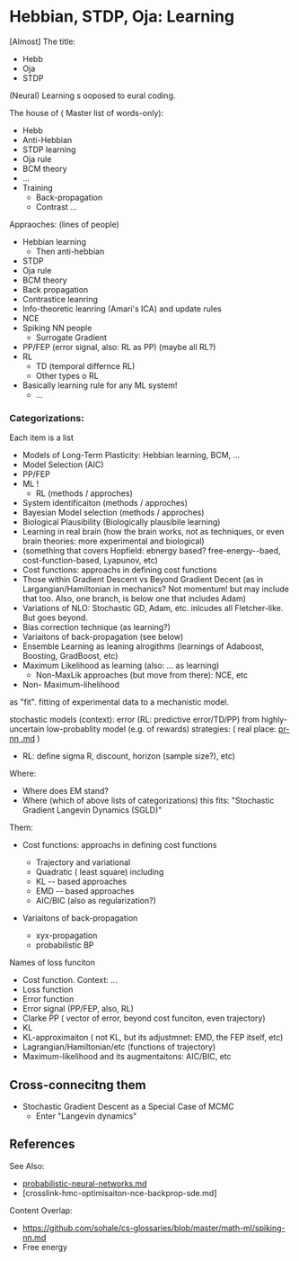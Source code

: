 # Hebbian, STDP, Oja: Learning


[Almost] The title:
* Hebb
* Oja
* STDP

(Neural) Learning s ooposed to eural coding.

The house of (
Master list of words-only):
* Hebb
* Anti-Hebbian
* STDP learning
* Oja rule
* BCM theory
* ...
* Training
    * Back-propagation
    * Contrast ...

Appraoches: (lines of people)
* Hebbian learning
   * Then anti-hebbian
* STDP
* Oja rule
* BCM theory
* Back propagation
* Contrastice leanring
* Info-theoretic leanring (Amari's ICA) and update rules
* NCE
* Spiking NN people
   * Surrogate Gradient
* PP/FEP (error signal, also: RL as PP) (maybe all RL?)
* RL
   * TD (temporal differnce RL)
   * Other types o RL
* Basically learning rule for any ML system!
    * ...

### Categorizations:
Each item is a list
* Models of Long-Term Plasticity: Hebbian learning, BCM, ...
* Model Selection (AIC)
* PP/FEP
* ML !
   * RL (methods / approches)
* System identificaiton (methods / approches)
* Bayesian Model selection (methods / approches)
* Biological Plausibility (Biologically plausibile learning)
* Learning in real brain (how the brain works, not as techniques, or even brain theories: more experimental and biological)
* (something that covers Hopfield: ebnergy based? free-energy--baed, cost-function-based, Lyapunov, etc)
* Cost functions: approachs in defining cost functions
* Those within Gradient Descent vs Beyond Gradient Decent (as in Largangian/Hamiltonian in mechanics? Not momentum! but may include that too. Also, one branch, is below one that includes Adam)
* Variations of NLO: Stochastic GD, Adam, etc. inlcudes all Fletcher-like. But goes beyond.
* Bias correction technique (as learning?)
* Variaitons of back-propagation (see below)
* Ensemble Learning as leaning alrogithms (learnings of Adaboost, Boosting, GradBoost, etc)
* Maximum Likelihood as learning (also: ... as learning)
   * Non-MaxLik approaches (but move from there): NCE, etc
* Non- Maximum-lihelihood

as "fit".
fitting of experimental data to a mechanistic model.

stochastic models (context):
error (RL: predictive error/TD/PP) from highly-uncertain low-probablity model (e.g. of rewards)
strategies: ( real place: [pr-nn .md](https://github.com/sohale/cs-glossaries/blob/master/math-ml/probabilistic-neural-networks.md) )
* RL: define  sigma R, discount, horizon (sample size?), etc)

Where:
* Where does EM stand?
* Where (which of above lists of categorizations) this fits: "Stochastic Gradient Langevin Dynamics (SGLD)"

Them:
* Cost functions: approachs in defining cost functions
    * Trajectory and variational
    * Quadratic ( least square) including
    * KL -- based approaches
    * EMD -- based approaches
    * AIC/BIC (also as regularization?)

* Variaitons of back-propagation
    * xyx-propagation
    * probabilistic BP

Names of loss funciton
* Cost function. Context: ...
* Loss function
* Error function
* Error signal (PP/FEP, also, RL)
* Clarke PP ( vector of error, beyond cost funciton, even trajectory) 
* KL
* KL-approximaiton ( not KL, but its adjustmnet: EMD, the FEP itself, etc)
* Lagrangian/Hamiltonian/etc (functions of trajectory)
* Maximum-likelihood and its augmentaitons: AIC/BIC, etc

## Cross-connecitng them

* Stochastic Gradient Descent as a Special Case of MCMC
   * Enter "Langevin dynamics"

## References
See Also:
* [probabilistic-neural-networks.md](https://github.com/sohale/cs-glossaries/blob/master/math-ml/probabilistic-neural-networks.md)
* [crosslink-hmc-optimisaiton-nce-backprop-sde.md]

Content Overlap:
* https://github.com/sohale/cs-glossaries/blob/master/math-ml/spiking-nn.md
* Free energy
